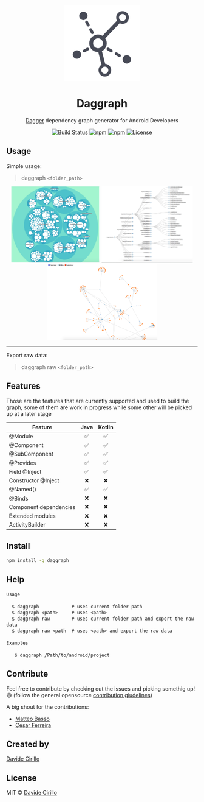 <p align="center"><a href="https://github.com/dvdciri/daggraph" target="_blank"><img width="200"src="img/icon.png"></a></p>
<h1 align="center">Daggraph</h1>
<p align="center"><a href="http://square.github.io/dagger/" target="_blank">Dagger</a> dependency graph generator for Android Developers</p>
<p align="center">
  <a href="https://travis-ci.org/dvdciri/daggraph"><img src="https://travis-ci.org/dvdciri/daggraph.svg?branch=master" alt="Build Status"></a>
  <a href="https://www.npmjs.com/package/daggraph"><img src="https://img.shields.io/npm/dt/daggraph.svg" alt="npm"></a>
  <a href="https://www.npmjs.com/package/daggraph"><img src="https://img.shields.io/npm/v/daggraph.svg" alt="npm"></a>
  <a href="LICENSE"><img src="https://img.shields.io/badge/license-MIT-blue.svg" alt="License"></a>
</p>

## Usage
Simple usage:
> daggraph `<folder_path>`

<p align="center">
  <img height="200" src="img/bubble_graph.jpg" />
  <img height="200" src="img/tree_graph.jpg" />
  <img height="200" src="img/linked_node_graph.png" />
</p>

--------

Export raw data:
> daggraph raw `<folder_path>`

## Features
Those are the features that are currently supported and used to build the graph, some of them are work in progress while some other will be picked up at a later stage

| Feature               | Java          | Kotlin  |
| ----------------------|:-------------:|:-------:|
| @Module               |  ✅           |   ✅     |
| @Component            |  ✅           |   ✅     |
| @SubComponent         |  ✅           |   ✅     |
| @Provides             |  ✅           |   ✅     |
| Field @Inject         |  ✅           |   ✅     |
| Constructor @Inject   |  ❌           |   ❌     |
| @Named()              |  ✅           |   ✅     |
| @Binds                |  ❌           |   ❌     |
| Component dependencies|  ❌           |   ❌     |
| Extended modules      |  ❌           |   ❌     |
| ActivityBuilder       |  ❌           |   ❌     |

## Install
```sh
npm install -g daggraph
```

## Help
```
Usage
   
  $ daggraph            # uses current folder path
  $ daggraph <path>     # uses <path>
  $ daggraph raw        # uses current folder path and export the raw data
  $ daggraph raw <path  # uses <path> and export the raw data
   
Examples

   $ daggraph /Path/to/android/project
```

## Contribute
Feel free to contribute by checking out the issues and picking somethig up! 😄 (follow the general opensource <a href="https://opensource.guide/how-to-contribute/">contribution giudelines</a>)

A big shout for the contributions:
- [Matteo Basso](https://github.com/mbasso)
- [César Ferreira](https://github.com/cesarferreira)

## Created by
[Davide Cirillo](https://github.com/dvdciri)

## License
MIT © [Davide Cirillo](https://github.com/dvdciri)
